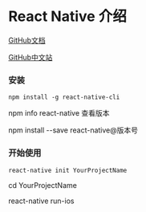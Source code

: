 # React Native 介绍

[GitHub文档](http://facebook.github.io/react-native/docs/getting-started.html)

[GitHub中文站](http://reactnative.cn/)

### 安装

`npm install -g react-native-cli`

npm info react-native 查看版本

npm install --save react-native@版本号


### 开始使用

`react-native init YourProjectName`

cd YourProjectName

react-native run-ios
